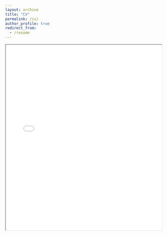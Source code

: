 ```yaml
---
layout: archive
title: "CV"
permalink: /cv/
author_profile: true
redirect_from:
  - /resume
---
```


<iframe src="../files/2025-04-21_CV.pdf" width="100%" height="600px"></iframe>